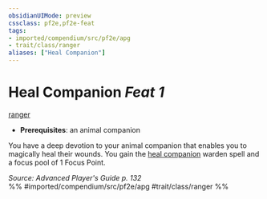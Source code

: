 ```yaml
---
obsidianUIMode: preview
cssclass: pf2e,pf2e-feat
tags:
- imported/compendium/src/pf2e/apg
- trait/class/ranger
aliases: ["Heal Companion"]
---
```

# Heal Companion  *Feat 1*  
[ranger](rules/traits/ranger.md)  

- **Prerequisites**: an animal companion

You have a deep devotion to your animal companion that enables you to magically heal their wounds. You gain the [heal companion](../spells/heal-companion-apg.md) warden spell and a focus pool of 1 Focus Point.

*Source: Advanced Player's Guide p. 132*  
%% #imported/compendium/src/pf2e/apg #trait/class/ranger %%